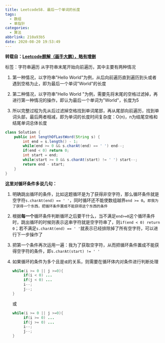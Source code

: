 ```yaml
---
title: Leetcode58. 最后一个单词的长度
tags:
  - 数组
  - 单指针
categories:
  - 算法
abbrlink: 210a93b5
date: 2020-08-20 19:53:49
---
```


**转载自：[Leetcode题解（画手大鹏），略有增删](https://leetcode-cn.com/problems/length-of-last-word/solution/hua-jie-suan-fa-58-zui-hou-yi-ge-dan-ci-de-chang-d/)**

<!-- more -->

标签：字符串遍历
从字符串末尾开始向前遍历，其中主要有两种情况

1. 第一种情况，以字符串"Hello World"为例，从后向前遍历直到遍历到头或者遇到空格为止，即为最后一个单词"World"的长度

2. 第二种情况，以字符串"Hello World "为例，需要先将末尾的空格过滤掉，再进行第一种情况的操作，即认为最后一个单词为"World"，长度为5

3. 所以完整过程为先从后过滤掉空格找到单词尾部，再从尾部向前遍历，找到单词头部，最后两者相减，即为单词的长度时间复杂度：O(n)，n为结尾空格和结尾单词总体长度

```java
class Solution {
    public int lengthOfLastWord(String s) {
        int end = s.length() - 1;
        while(end >= 0 && s.charAt(end) == ' ') end--;
        if(end < 0) return 0;
        int start = end;
        while(start >= 0 && s.charAt(start) != ' ') start--;
        return end - start;
    }
}
```

**这里对循环条件多说几句：**

1. 明确跳出循环的条件，比如这题循环是为了获得非空字符，那么循环条件就是空字符`s.charAt(end) == ' '`，同时循环还不能使数组越界`end >= 0`。`即我为了获得一个东西，把循环条件置成不能获得这个东西的条件`

2. 根据**每一个**循环条件判断循环之后要干什么，当不满足`end>=0`这个循环条件时，跳出循环的时候则表示这串字符就是空字符串了，则`if(end < 0) return 0`；若不满足`s.charAt(end) == ' '`就表示已经排除掉了所有空字符，可以进行下一步操作了

3. 把第一个条件再次运用一遍：我为了获取空字符，从而把循环条件置成不能获得空字符的条件，即`s.charAt(start) != ' '`

4. 如果循环的条件为多个且是`或`的关系，则需要在循环体内对条件进行判断处理

   ```java
   while(i >= 0 || j >=0){
     	if(i < 0) ...
        if(j < 0) ...
     	i--;
     	j--;
   }
   ```

   或

   ```java
   while(i >= 0 || j >=0){
     	if(i >= 0) ...
        if(j >= 0) ...
     	i--;
     	j--;
   }
   ```

   

